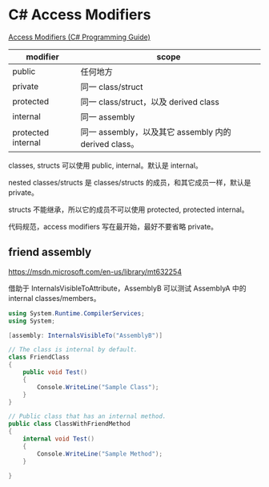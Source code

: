 # C# Access Modifiers

[Access Modifiers (C# Programming Guide)](https://docs.microsoft.com/en-us/dotnet/csharp/programming-guide/classes-and-structs/access-modifiers)

modifier  | scope
--------- | -----
public    | 任何地方
private   | 同一 class/struct
protected | 同一 class/struct，以及 derived class
internal  | 同一 assembly
protected internal | 同一 assembly，以及其它 assembly 内的 derived class。

classes, structs 可以使用 public, internal。默认是 internal。

nested classes/structs 是 classes/structs 的成员，和其它成员一样，默认是 private。

structs 不能继承，所以它的成员不可以使用 protected, protected internal。

代码规范，access modifiers 写在最开始，最好不要省略 private。

## friend assembly

<https://msdn.microsoft.com/en-us/library/mt632254>

借助于 InternalsVisibleToAttribute，AssemblyB 可以测试 AssemblyA 中的 internal classes/members。

```cs
using System.Runtime.CompilerServices;
using System;

[assembly: InternalsVisibleTo("AssemblyB")]

// The class is internal by default.
class FriendClass
{
    public void Test()
    {
        Console.WriteLine("Sample Class");
    }
}

// Public class that has an internal method.
public class ClassWithFriendMethod
{
    internal void Test()
    {
        Console.WriteLine("Sample Method");
    }

}
```
